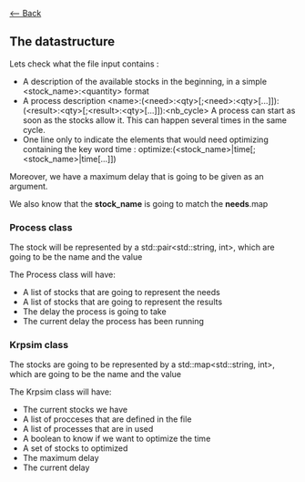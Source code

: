 [<-- Back](../../README.md)
## The datastructure

Lets check what the file input contains : 
- A description of the available stocks in the beginning, in a simple <stock_name>:<quantity\> format
- A process description
<name\>:(<need\>:<qty\>[;<need\>:<qty\>[...]]):(<result\>:<qty\>[;<result\>:<qty\>[...]]):<nb_cycle\>
A process can start as soon as the stocks allow it. This can happen several times
in the same cycle.
- One line only to indicate the elements that would need optimizing containing the
key word time :
optimize:(<stock_name>|time[;<stock_name>|time[...]])

Moreover, we have a maximum delay that is going to be given as an argument.

We also know that the **stock_name** is going to match the **needs**.map


### Process class

The stock will be represented by a std::pair<std::string, int>, which are going to be the name and the value

The Process class will have:
- A list of stocks that are going to represent the needs
- A list of stocks that are going to represent the results
- The delay the process is going to take
- The current delay the process has been running

### Krpsim class

The stocks are going to be represented by a std::map<std::string, int>, which are going to be the name and the value

The Krpsim class will have: 
- The current stocks we have
- A list of procceses that are defined in the file
- A list of processes that are in used 
- A boolean to know if we want to optimize the time
- A set of stocks to optimized
- The maximum delay
- The current delay
